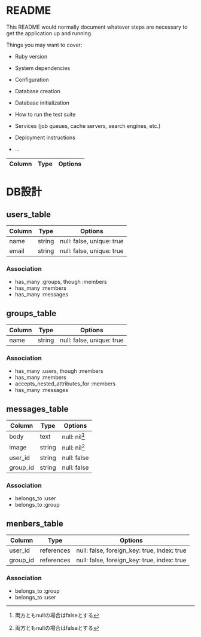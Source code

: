 # README

This README would normally document whatever steps are necessary to get the
application up and running.

Things you may want to cover:

* Ruby version

* System dependencies

* Configuration

* Database creation

* Database initialization

* How to run the test suite

* Services (job queues, cache servers, search engines, etc.)

* Deployment instructions

* ...

|Column|Type|Options|
|------|----|-------|


# DB設計
## users_table
|Column|Type|Options|
|------|----|-------|
|name|string|null: false, unique: true|
|email|string|null: false, unique: true|

### Association
- has_many :groups, though :members
- has_many :members
- has_many :messages

## groups_table
|Column|Type|Options|
|------|----|-------|
|name|string|null: false, unique: true|

### Association
- has_many :users, though :members
- has_many :members
- accepts_nested_attributes_for :members
- has_many :messages

## messages_table
|Column|Type|Options|
|------|----|-------|
|body|text|null: nil[^1]|
|image|string|null: nil[^1]|
|user_id|string|null: false|
|group_id|string|null: false|

[^1]:両方ともnullの場合はfalseとする

### Association
- belongs_to :user
- belongs_to :group

## menbers_table
|Column|Type|Options|
|------|----|-------|
|user_id|references|null: false, foreign_key: true, index: true|
|group_id|references|null: false, foreign_key: true, index: true|

### Association
- belongs_to :group
- belongs_to :user
